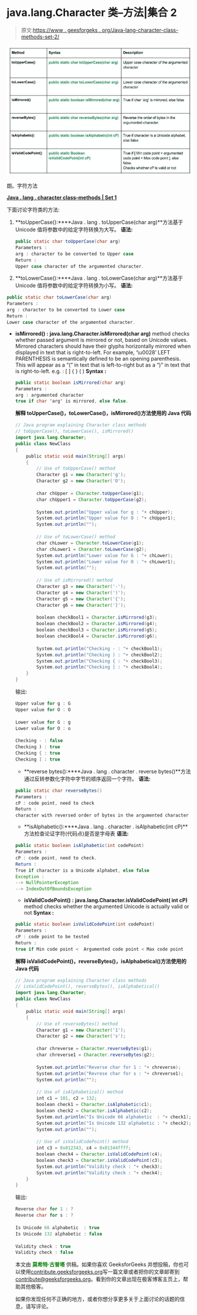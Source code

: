 # java.lang.Character 类–方法|集合 2

> 原文:[https://www . geesforgeks . org/Java-lang-character-class-methods-set-2/](https://www.geeksforgeeks.org/java-lang-character-class-methods-set-2/)

[![lang.Character_methods](img/1c7535d05e5aef0b999f0120dd93b028.png)](https://media.geeksforgeeks.org/wp-content/uploads/lang.Character_methods.jpg)

朗。字符方法

 **[Java . lang . character class–methods | Set 1](https://www.geeksforgeeks.org/java-lang-character-class-methods-set-1/)**

下面讨论字符类的方法:

1.  **toUpperCase():****Java . lang . toUpperCase(char arg)**方法基于 Unicode 值将参数中的给定字符转换为大写。
    **语法:**

    ```java
    public static char toUpperCase(char arg)
    Parameters : 
    arg : character to be converted to Upper case
    Return : 
    Upper case character of the argumented character.  

    ```

2.  **toLowerCase():****Java . lang . toLowerCase(char arg)**方法基于 Unicode 值将参数中的给定字符转换为小写。
    **语法:**

```java
public static char toLowerCase(char arg)
Parameters : 
arg : character to be converted to Lower case
Return : 
Lower case character of the argumented character.  

```

*   **isMirrored() :** **java.lang.Character.isMirrored(char arg)** method checks whether passed argument is mirrored or not, based on Unicode values. Mirrored characters should have their glyphs horizontally mirrored when displayed in text that is right-to-left. For example, ‘\u0028’ LEFT PARENTHESIS is semantically defined to be an opening parenthesis. This will appear as a “(” in text that is left-to-right but as a “)” in text that is right-to-left.
    e.g. : [ ] { } ( )
    **Syntax :**

    ```java
    public static boolean isMirrored(char arg)
    Parameters : 
    arg : argumented character 
    true if char 'arg' is mirrored, else false.

    ```

    **解释 toUpperCase()，toLowerCase()，isMirrored()方法使用的 Java 代码**

    ```java
    // Java program explaining Character class methods
    // toUpperCase(), toLowerCase(), isMirrored()
    import java.lang.Character;
    public class NewClass
    {
        public static void main(String[] args)
        {
            // Use of toUpperCase() method
            Character g1 = new Character('g');
            Character g2 = new Character('O');

            char chUpper = Character.toUpperCase(g1);
            char chUpper1 = Character.toUpperCase(g2);

            System.out.println("Upper value for g : "+ chUpper);
            System.out.println("Upper value for O : "+ chUpper1);
            System.out.println("");        

            // Use of toLowerCase() method
            char chLower = Character.toLowerCase(g1);
            char chLower1 = Character.toLowerCase(g2);
            System.out.println("Lower value for G : "+ chLower);
            System.out.println("Lower value for O : "+ chLower1);
            System.out.println("");

            // Use of isMirrored() method
            Character g3 = new Character('-');
            Character g4 = new Character(')');
            Character g5 = new Character('{');
            Character g6 = new Character(']');

            boolean checkBool1 = Character.isMirrored(g3);
            boolean checkBool2 = Character.isMirrored(g4);
            boolean checkBool3 = Character.isMirrored(g5);
            boolean checkBool4 = Character.isMirrored(g6);

            System.out.println("Checking - : "+ checkBool1);
            System.out.println("Checking ) : "+ checkBool2);
            System.out.println("Checking { : "+ checkBool3);
            System.out.println("Checking ] : "+ checkBool4);
        }
    }
    ```

    输出:

    ```java
    Upper value for g : G
    Upper value for O : O

    Lower value for G : g
    Lower value for O : o

    Checking - : false
    Checking ) : true
    Checking { : true
    Checking ] : true

    ```

    *   **reverse bytes():****Java . lang . character . reverse bytes()**方法通过反转参数化字符中字节的顺序返回一个字符。
    **语法:**

    ```java
    public static char reverseBytes()
    Parameters : 
    cP : code point, need to check
    Return : 
    character with reversed order of bytes in the argumented character

    ```

    *   **isAlphabetic():****Java . lang . character . isAlphabetic(int cP)**方法检查论证字符(代码点)是否是字母表
    **语法:**

    ```java
    public static boolean isAlphabetic(int codePoint)
    Parameters : 
    cP : code point, need to check.  
    Return : 
    True if character is a Unicode alphabet, else false
    Exception : 
    --> NullPointerException
    --> IndexOutOfBoundsException 

    ```

    *   **isValidCodePoint() :** **java.lang.Character.isValidCodePoint( int cP)** method checks whether the argumented Unicode is actually valid or not
    **Syntax :**

    ```java
    public static boolean isValidCodePoint(int codePoint)
    Parameters : 
    cP : code point to be tested  
    Return : 
    true if Min code point <  Argumented code point < Max code point

    ```

    **解释 isValidCodePoint()，reverseBytes()，isAlphabetical()方法使用的 Java 代码**

    ```java
    // Java program explaining Character class methods
    // isValidCodePoint(), reverseBytes(), isAlphabetical()
    import java.lang.Character;
    public class NewClass
    {
        public static void main(String[] args)
        {
            // Use of reverseBytes() method
            Character g1 = new Character('1');
            Character g2 = new Character('s');

            char chreverse = Character.reverseBytes(g1);
            char chreverse1 = Character.reverseBytes(g2);

            System.out.println("Reverse char for 1 : "+ chreverse);
            System.out.println("Revrese char for s : "+ chreverse1);
            System.out.println("");

            // Use of isAlphabetical() method
            int c1 = 101, c2 = 132;
            boolean check1 = Character.isAlphabetic(c1);
            boolean check2 = Character.isAlphabetic(c2);
            System.out.println("Is Unicode 66 alphabetic  : "+ check1);
            System.out.println("Is Unicode 132 alphabetic : "+ check2);
            System.out.println("");

            // Use of isValidCodePoint() method
            int c3 = 0x012343, c4 = 0x01344ffff;
            boolean check4 = Character.isValidCodePoint(c4);
            boolean check3 = Character.isValidCodePoint(c3);
            System.out.println("Validity check : "+ check3);
            System.out.println("Validity check : "+ check4);
        }
    }
    ```

    输出:

    ```java
    Reverse char for 1 : ?
    Reverse char for s : ?

    Is Unicode 66 alphabetic  : true
    Is Unicode 132 alphabetic : false

    Validity check : true
    Validity check : false

    ```

    本文由 <font color="green">**莫希特·古普塔**</font> 供稿。如果你喜欢 GeeksforGeeks 并想投稿，你也可以使用[contribute.geeksforgeeks.org](http://www.contribute.geeksforgeeks.org)写一篇文章或者把你的文章邮寄到 contribute@geeksforgeeks.org。看到你的文章出现在极客博客主页上，帮助其他极客。

    如果你发现任何不正确的地方，或者你想分享更多关于上面讨论的话题的信息，请写评论。